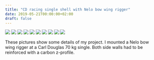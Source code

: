 ```yaml
---
title: "CD racing single shell with Nelo bow wing rigger"
date: 2019-05-21T00:00:00+02:00
draft: false
---
```


![](images/P1070019.jpg)
![](images/P1070126.jpg)
![](images/P1070128.jpg)
![](images/P1070139.jpg)
![](images/P1070141.jpg)
![](images/P1070142.jpg)
![](images/P1070143.jpg)
![](images/P1070145.jpg)
![](images/P1070148.jpg)
![](images/P1070156.jpg)


These pictures show some details of my project.
I mounted a Nelo bow wing rigger at a Carl Douglas 70 kg single. Both side walls had to be reinforced with a carbon z-profile.
